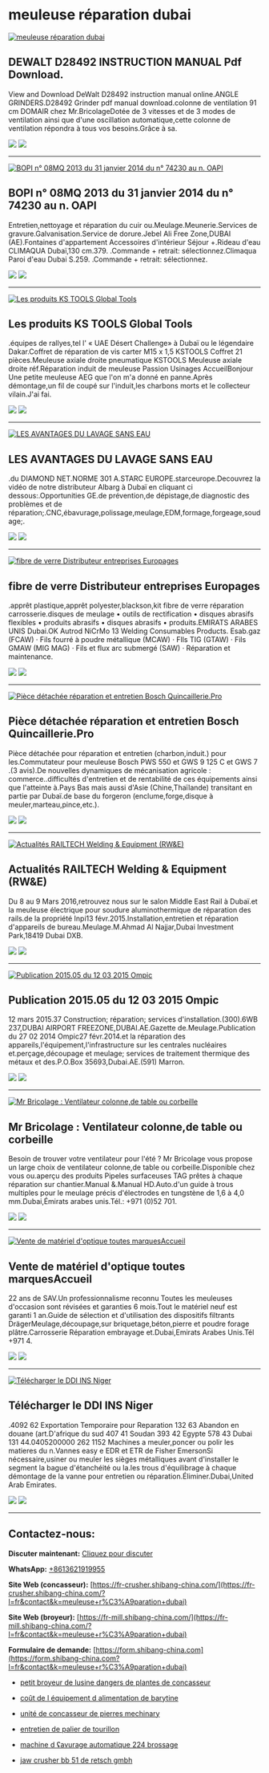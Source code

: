 # meuleuse réparation dubai

<a href="https://swt.shibang-china.com/?l=fr&img&k=meuleuse+r%C3%A9paration+dubai" target="_blank">![meuleuse réparation dubai](http://static.shibang-china.com/all-800x300/147.jpg)</a>

## DEWALT D28492 INSTRUCTION MANUAL Pdf Download.
View and Download DeWalt D28492 instruction manual online.ANGLE GRINDERS.D28492 Grinder pdf manual download.colonne de ventilation 91 cm DOMAIR chez Mr.BricolageDotée de 3 vitesses et de 3 modes de ventilation ainsi que d&#39;une oscillation automatique,cette colonne de ventilation répondra à tous vos besoins.Grâce à sa.


<a href="https://whatsapp.shibangsoft.com/WhatsApp.php" target="_blank" title="WhatsApp">![](http://static.shibang-china.com/icon/whatsapp.png)</a> <a href="https://swt.shibang-china.com/?l=fr&icon&k=meuleuse+r%C3%A9paration+dubai" target="_blank">![](http://static.shibang-china.com/icon/chat-fr.png)</a>

---

<a href="https://swt.shibang-china.com/?l=fr&img&k=meuleuse+r%C3%A9paration+dubai" target="_blank">![BOPI n° 08MQ 2013 du 31 janvier 2014 du n° 74230 au n. OAPI](http://static.shibang-china.com/all-800x300/1306.jpg)</a>

## BOPI n° 08MQ 2013 du 31 janvier 2014 du n° 74230 au n. OAPI
Entretien,nettoyage et réparation du cuir ou.Meulage.Meunerie.Services de gravure.Galvanisation.Service de dorure.Jebel Ali Free Zone,DUBAI (AE).Fontaines d&#39;appartement Accessoires d&#39;intérieur Séjour +.Rideau d&#39;eau CLIMAQUA Dubaï,130 cm.379. .Commande + retrait: sélectionnez.Climaqua Paroi d&#39;eau Dubai S.259. .Commande + retrait: sélectionnez.


<a href="https://whatsapp.shibangsoft.com/WhatsApp.php" target="_blank" title="WhatsApp">![](http://static.shibang-china.com/icon/whatsapp.png)</a> <a href="https://swt.shibang-china.com/?l=fr&icon&k=meuleuse+r%C3%A9paration+dubai" target="_blank">![](http://static.shibang-china.com/icon/chat-fr.png)</a>

---

<a href="https://swt.shibang-china.com/?l=fr&img&k=meuleuse+r%C3%A9paration+dubai" target="_blank">![Les produits KS TOOLS Global Tools](http://static.shibang-china.com/all-800x300/713.jpg)</a>

## Les produits KS TOOLS Global Tools
.équipes de rallyes,tel l&#39; « UAE Désert Challenge» à Dubaï ou le légendaire Dakar.Coffret de réparation de vis carter M15 x 1,5 KSTOOLS Coffret 21 pièces.Meuleuse axiale droite pneumatique KSTOOLS Meuleuse axiale droite réf.Réparation induit de meuleuse Passion Usinages AccueilBonjour Une petite meuleuse AEG que l&#39;on m&#39;a donné en panne.Après démontage,un fil de coupé sur l&#39;induit,les charbons morts et le collecteur vilain.J&#39;ai fai.


<a href="https://whatsapp.shibangsoft.com/WhatsApp.php" target="_blank" title="WhatsApp">![](http://static.shibang-china.com/icon/whatsapp.png)</a> <a href="https://swt.shibang-china.com/?l=fr&icon&k=meuleuse+r%C3%A9paration+dubai" target="_blank">![](http://static.shibang-china.com/icon/chat-fr.png)</a>

---

<a href="https://swt.shibang-china.com/?l=fr&img&k=meuleuse+r%C3%A9paration+dubai" target="_blank">![LES AVANTAGES DU LAVAGE SANS EAU](http://static.shibang-china.com/all-800x300/170.jpg)</a>

## LES AVANTAGES DU LAVAGE SANS EAU
.du DIAMOND NET.NORME 301 A.STARC EUROPE.starceurope.Decouvrez la vidéo de notre distributeur Albarg à Dubaï en cliquant ci dessous:.Opportunities GE.de prévention,de dépistage,de diagnostic des problèmes et de réparation;.CNC,ébavurage,polissage,meulage,EDM,formage,forgeage,soudage;.


<a href="https://whatsapp.shibangsoft.com/WhatsApp.php" target="_blank" title="WhatsApp">![](http://static.shibang-china.com/icon/whatsapp.png)</a> <a href="https://swt.shibang-china.com/?l=fr&icon&k=meuleuse+r%C3%A9paration+dubai" target="_blank">![](http://static.shibang-china.com/icon/chat-fr.png)</a>

---

<a href="https://swt.shibang-china.com/?l=fr&img&k=meuleuse+r%C3%A9paration+dubai" target="_blank">![fibre de verre Distributeur entreprises Europages](http://static.shibang-china.com/all-800x300/1462.jpg)</a>

## fibre de verre Distributeur entreprises Europages
.apprêt plastique,apprêt polyester,blackson,kit fibre de verre réparation carrosserie.disques de meulage • outils de rectification • disques abrasifs flexibles • produits abrasifs • disques abrasifs • produits.EMIRATS ARABES UNIS Dubai.OK Autrod NiCrMo 13 Welding Consumables Products. Esab.gaz (FCAW) &middot; Fils fourré à poudre métallique (MCAW) &middot; FIls TIG (GTAW) &middot; Fils GMAW (MIG MAG) &middot; Fils et flux arc submergé (SAW) &middot; Réparation et maintenance.


<a href="https://whatsapp.shibangsoft.com/WhatsApp.php" target="_blank" title="WhatsApp">![](http://static.shibang-china.com/icon/whatsapp.png)</a> <a href="https://swt.shibang-china.com/?l=fr&icon&k=meuleuse+r%C3%A9paration+dubai" target="_blank">![](http://static.shibang-china.com/icon/chat-fr.png)</a>

---

<a href="https://swt.shibang-china.com/?l=fr&img&k=meuleuse+r%C3%A9paration+dubai" target="_blank">![Pièce détachée réparation et entretien Bosch Quincaillerie.Pro](http://static.shibang-china.com/all-800x300/837.jpg)</a>

## Pièce détachée réparation et entretien Bosch Quincaillerie.Pro
Pièce détachée pour réparation et entretien (charbon,induit.) pour les.Commutateur pour meuleuse Bosch PWS 550 et GWS 9 125 C et GWS 7 .(3 avis).De nouvelles dynamiques de mécanisation agricole : commerce..difficultés d&#39;entretien et de rentabilité de ces équipements ainsi que l&#39;atteinte à.Pays Bas mais aussi d&#39;Asie (Chine,Thaïlande) transitant en partie par Dubaï.de base du forgeron (enclume,forge,disque à meuler,marteau,pince,etc.).


<a href="https://whatsapp.shibangsoft.com/WhatsApp.php" target="_blank" title="WhatsApp">![](http://static.shibang-china.com/icon/whatsapp.png)</a> <a href="https://swt.shibang-china.com/?l=fr&icon&k=meuleuse+r%C3%A9paration+dubai" target="_blank">![](http://static.shibang-china.com/icon/chat-fr.png)</a>

---

<a href="https://swt.shibang-china.com/?l=fr&img&k=meuleuse+r%C3%A9paration+dubai" target="_blank">![Actualités RAILTECH Welding &amp; Equipment (RW&amp;E)](http://static.shibang-china.com/all-800x300/347.jpg)</a>

## Actualités RAILTECH Welding &amp; Equipment (RW&amp;E)
Du 8 au 9 Mars 2016,retrouvez nous sur le salon Middle East Rail à Dubaï.et la meuleuse électrique pour soudure aluminothermique de réparation des rails.de la propriété Inpi13 févr.2015.Installation,entretien et réparation d&#39;appareils de bureau.Meulage.M.Ahmad Al Najjar,Dubai Investment Park,18419 Dubai DXB.


<a href="https://whatsapp.shibangsoft.com/WhatsApp.php" target="_blank" title="WhatsApp">![](http://static.shibang-china.com/icon/whatsapp.png)</a> <a href="https://swt.shibang-china.com/?l=fr&icon&k=meuleuse+r%C3%A9paration+dubai" target="_blank">![](http://static.shibang-china.com/icon/chat-fr.png)</a>

---

<a href="https://swt.shibang-china.com/?l=fr&img&k=meuleuse+r%C3%A9paration+dubai" target="_blank">![Publication 2015.05 du 12 03 2015 Ompic](http://static.shibang-china.com/all-800x300/247.jpg)</a>

## Publication 2015.05 du 12 03 2015 Ompic
12 mars 2015.37 Construction; réparation; services d&#39;installation.(300).6WB 237,DUBAI AIRPORT FREEZONE,DUBAI.AE.Gazette de.Meulage.Publication du 27 02 2014 Ompic27 févr.2014.et la réparation des appareils,l&#39;équipement,l&#39;infrastructure sur les centrales nucléaires et.perçage,découpage et meulage; services de traitement thermique des métaux et des.P.O.Box 35693,Dubai.AE.(591) Marron.


<a href="https://whatsapp.shibangsoft.com/WhatsApp.php" target="_blank" title="WhatsApp">![](http://static.shibang-china.com/icon/whatsapp.png)</a> <a href="https://swt.shibang-china.com/?l=fr&icon&k=meuleuse+r%C3%A9paration+dubai" target="_blank">![](http://static.shibang-china.com/icon/chat-fr.png)</a>

---

<a href="https://swt.shibang-china.com/?l=fr&img&k=meuleuse+r%C3%A9paration+dubai" target="_blank">![Mr Bricolage : Ventilateur colonne,de table ou corbeille](http://static.shibang-china.com/all-800x300/1360.jpg)</a>

## Mr Bricolage : Ventilateur colonne,de table ou corbeille
Besoin de trouver votre ventilateur pour l&#39;été ? Mr Bricolage vous propose un large choix de ventilateur colonne,de table ou corbeille.Disponible chez vous ou.aperçu des produits Pipeles surfaceuses TAG prêtes à chaque réparation sur chantier.Manual &amp;.Manual HD.Auto.d&#39;un guide à trous multiples pour le meulage précis d&#39;électrodes en tungstène de 1,6 à 4,0 mm.Dubai,Émirats arabes unis.Tél.: +971 (0)52 701.


<a href="https://whatsapp.shibangsoft.com/WhatsApp.php" target="_blank" title="WhatsApp">![](http://static.shibang-china.com/icon/whatsapp.png)</a> <a href="https://swt.shibang-china.com/?l=fr&icon&k=meuleuse+r%C3%A9paration+dubai" target="_blank">![](http://static.shibang-china.com/icon/chat-fr.png)</a>

---

<a href="https://swt.shibang-china.com/?l=fr&img&k=meuleuse+r%C3%A9paration+dubai" target="_blank">![Vente de matériel d&#39;optique toutes marquesAccueil](http://static.shibang-china.com/all-800x300/1090.jpg)</a>

## Vente de matériel d&#39;optique toutes marquesAccueil
22 ans de SAV.Un professionnalisme reconnu Toutes les meuleuses d&#39;occasion sont révisées et garanties 6 mois.Tout le matériel neuf est garanti 1 an.Guide de sélection et d&#39;utilisation des dispositifs filtrants DrägerMeulage,découpage,sur briquetage,béton,pierre et poudre forage plâtre.Carrosserie Réparation embrayage et.Dubai,Emirats Arabes Unis.Tél +971 4.


<a href="https://whatsapp.shibangsoft.com/WhatsApp.php" target="_blank" title="WhatsApp">![](http://static.shibang-china.com/icon/whatsapp.png)</a> <a href="https://swt.shibang-china.com/?l=fr&icon&k=meuleuse+r%C3%A9paration+dubai" target="_blank">![](http://static.shibang-china.com/icon/chat-fr.png)</a>

---

<a href="https://swt.shibang-china.com/?l=fr&img&k=meuleuse+r%C3%A9paration+dubai" target="_blank">![Télécharger le DDI INS Niger](http://static.shibang-china.com/all-800x300/308.jpg)</a>

## Télécharger le DDI INS Niger
.4092 62 Exportation Temporaire pour Reparation 132 63 Abandon en douane (art.D&#39;afrique du sud 407 41 Soudan 393 42 Egypte 578 43 Dubai 131 44.0405200000 262 1152 Machines a meuler,poncer ou polir les matieres du n.Vannes easy e EDR et ETR de Fisher EmersonSi nécessaire,usiner ou meuler les sièges métalliques avant d&#39;installer le segment la bague d&#39;étanchéité ou la.les trous d&#39;équilibrage à chaque démontage de la vanne pour entretien ou réparation.Éliminer.Dubai,United Arab Emirates.


<a href="https://whatsapp.shibangsoft.com/WhatsApp.php" target="_blank" title="WhatsApp">![](http://static.shibang-china.com/icon/whatsapp.png)</a> <a href="https://swt.shibang-china.com/?l=fr&icon&k=meuleuse+r%C3%A9paration+dubai" target="_blank">![](http://static.shibang-china.com/icon/chat-fr.png)</a>

---
## Contactez-nous:

**Discuter maintenant:** [Cliquez pour discuter](https://swt.shibang-china.com?l=fr&contact&k=meuleuse+r%C3%A9paration+dubai)

**WhatsApp:**  [+8613621919955](https://whatsapp.shibangsoft.com/WhatsApp.php)

**Site Web (concasseur):** [https://fr-crusher.shibang-china.com/](https://fr-crusher.shibang-china.com/?l=fr&contact&k=meuleuse+r%C3%A9paration+dubai)

**Site Web (broyeur):** [https://fr-mill.shibang-china.com/](https://fr-mill.shibang-china.com/?l=fr&contact&k=meuleuse+r%C3%A9paration+dubai)

**Formulaire de demande:** [https://form.shibang-china.com](https://form.shibang-china.com?l=fr&contact&k=meuleuse+r%C3%A9paration+dubai)

* [petit broyeur de lusine dangers de plantes de concasseur](../31/petit%20broyeur%20de%20lusine%20dangers%20de%20plantes%20de%20concasseur.md)

* [coût de l équipement d alimentation de barytine](../34/co%C3%BBt%20de%20l%20%C3%A9quipement%20d%20alimentation%20de%20barytine.md)

* [unité de concasseur de pierres mechinary](../26/unit%C3%A9%20de%20concasseur%20de%20pierres%20mechinary.md)

* [entretien de palier de tourillon](../38/entretien%20de%20palier%20de%20tourillon.md)

* [machine d ʢavurage automatique 224 brossage](../31/machine%20d%20%CA%A2avurage%20automatique%20224%20brossage.md)

* [jaw crusher bb 51 de retsch gmbh](../27/jaw%20crusher%20bb%2051%20de%20retsch%20gmbh.md)